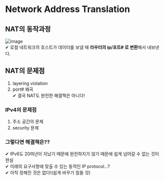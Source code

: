 # Network Address Translation

## NAT의 동작과정

![image](https://user-images.githubusercontent.com/109324637/197390030-a5cde885-8c6c-4fff-9320-7c48c63dfb20.png)  
✔ 로컬 네트워크의 호스트가 데이터를 보낼 때 **라우터의 ip/포트# 로 변환**해서 내보낸다.

## NAT의 문제점

1. layering violation
2. port# 왜곡  
   ✔ 결국 NAT도 완전한 해결책은 아니다!

### IPv4의 문제점

1. 주소 공간의 문제
2. security 문제

### 그렇다면 해결책은??

✔ IPv6도 20여년이 지났기 때문에 완전하지가 않기 때문에 쉽게 넘어갈 수 없는 것이 현실  
✔ 미래의 요구사항에 맞출 수 있는 동적인 IP protocol...?  
✔ 아직 정해진 것은 없다!(쉽게 바꾸기 힘들 것)
